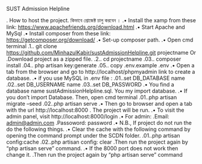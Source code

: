 SUST Admission Helpline

.	How to host the project. কিভাবে প্রোজেক্ট চালু করবেন । 
.•	 Install the xamp from these link:   https://www.apachefriends.org/download.html
.•	Start Apache and MySql
.•	Install composer from these link: https://getcomposer.org/download/
.•	Set-up composer path.
.•	Open cmd terminal
.1.. git clone  https://github.com/MinhazulKabir/sustAdmissionHelpline.git  projectname
Or
.Download project as a zipped file.
.2.. cd projectname
.03.. composer install
.04.. php artisan key:generate
.05.. copy .env.example .env
.•	Open a tab from the browser and go to http://localhost/phpmyadmin link to create a database.
.•	if you use MySQL in .env file :
.01..set DB_DATABASE name
.02..set DB_USERNAME name 
.03..set DB_PASSWORD
.•	You find a database name sustAdmissionHelpline.sql. You my import database.
.•	If you don’t import Database. Then, open cmd terminal 
.01..php artisan migrate –seed
.02..php artisan serve
.•	Then go to browser and open a tab with the url http://localhost:8000 . The project will be run.
.•	To visit the admin panel, visit http://localhost:8000/login
.•	For admin:
.Email: admin@admin.com
.Passoword: password
.•	N.B., If project do not run the do the following things. 
.•	Clear the cache with the following command by opening the command prompt under the SCDN folder. 
.01..php artisan config:cache
.02..php artisan config: clear
.Then run the project again by “php artisan serve” command. 
.•	If the 8000 port does not work then change it. 
.Then run the project again by “php artisan serve” command
